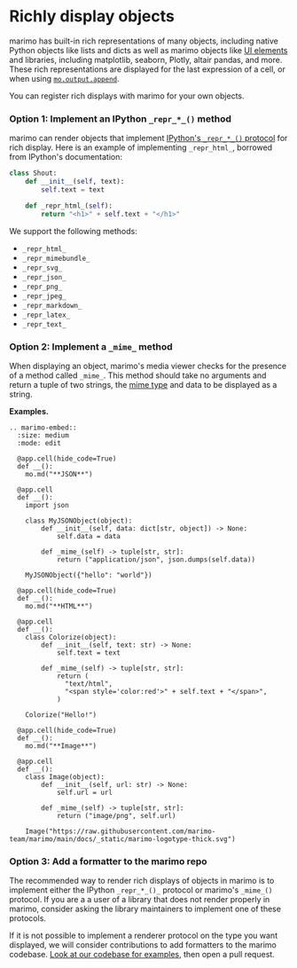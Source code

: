 # Richly display objects

marimo has built-in rich representations of many objects, including native
Python objects like lists and dicts as well as marimo objects like [UI
elements](/guides/interactivity.md) and libraries, including matplotlib,
seaborn, Plotly, altair pandas, and more. These rich representations are
displayed for the last expression of a cell, or when using
[`mo.output.append`](#marimo.output.append).

You can register rich displays with marimo for your own objects.

### Option 1: Implement an IPython `_repr_*_()` method

marimo can render objects that implement
[IPython's `_repr_*_()` protocol](https://ipython.readthedocs.io/en/stable/config/integrating.html#custom-methods)
for rich display. Here is an example of implementing `_repr_html_`, borrowed
from IPython's documentation:

```python
class Shout:
    def __init__(self, text):
        self.text = text

    def _repr_html_(self):
        return "<h1>" + self.text + "</h1>"
```

We support the following methods:


- `_repr_html_`
- `_repr_mimebundle_`
- `_repr_svg_`
- `_repr_json_`
- `_repr_png_`
- `_repr_jpeg_`
- `_repr_markdown_`
- `_repr_latex_`
- `_repr_text_`

### Option 2: Implement a `_mime_` method

When displaying an object, marimo's media viewer checks for the presence of a
method called `_mime_`. This method should take no arguments and return
a tuple of two strings, the [mime type](https://developer.mozilla.org/en-US/docs/Web/HTTP/Basics_of_HTTP/MIME_types) and data to be displayed as a string.

**Examples.**

```{eval-rst}
.. marimo-embed::
  :size: medium
  :mode: edit

  @app.cell(hide_code=True)
  def __():
    mo.md("**JSON**")

  @app.cell
  def __():
    import json

    class MyJSONObject(object):
        def __init__(self, data: dict[str, object]) -> None:
            self.data = data

        def _mime_(self) -> tuple[str, str]:
            return ("application/json", json.dumps(self.data))

    MyJSONObject({"hello": "world"})

  @app.cell(hide_code=True)
  def __():
    mo.md("**HTML**")

  @app.cell
  def __():
    class Colorize(object):
        def __init__(self, text: str) -> None:
            self.text = text

        def _mime_(self) -> tuple[str, str]:
            return (
              "text/html",
              "<span style='color:red'>" + self.text + "</span>",
            )

    Colorize("Hello!")

  @app.cell(hide_code=True)
  def __():
    mo.md("**Image**")

  @app.cell
  def __():
    class Image(object):
        def __init__(self, url: str) -> None:
            self.url = url

        def _mime_(self) -> tuple[str, str]:
            return ("image/png", self.url)

    Image("https://raw.githubusercontent.com/marimo-team/marimo/main/docs/_static/marimo-logotype-thick.svg")
```

### Option 3: Add a formatter to the marimo repo

The recommended way to render rich displays of objects in marimo is to
implement either the IPython `_repr_*_()_` protocol or marimo's `_mime_()`
protocol. If you are a a user of a library that does not render properly in
marimo, consider asking the library maintainers to implement one of these
protocols.

If it is not possible to implement a renderer protocol on the type
you want displayed, we will consider contributions to add formatters to the
marimo codebase. [Look at our codebase for
examples](https://github.com/marimo-team/marimo/tree/main/marimo/_output/formatters),
then open a pull request.
